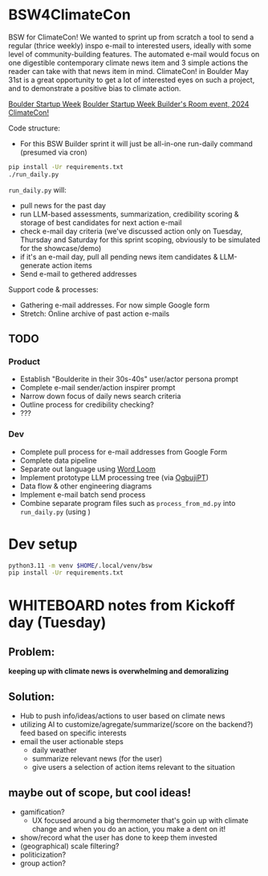 # BSW4ClimateCon

BSW for ClimateCon! We wanted to sprint up from scratch a tool to send a regular (thrice weekly) inspo e-mail to interested users, ideally with some level of community-building features. The automated e-mail would focus on one digestible contemporary climate news item and 3 simple actions the reader can take with that news item in mind. ClimateCon! in Boulder May 31st is a great opportunity to get a lot of interested eyes on such a project, and to demonstrate a positive bias to climate action.

[Boulder Startup Week](https://boulderstartupweek.com/)
[Boulder Startup Week Builder's Room event, 2024](https://boulderstartupweek2024.sched.com/event/1cEl1/builders-room-kickoff)
[ClimateCon!](https://climatecon.world/)


Code structure:

* For this BSW Builder sprint it will just be all-in-one run-daily command (presumed via cron)

```sh
pip install -Ur requirements.txt
./run_daily.py
```

`run_daily.py` will:

* pull news for the past day
* run LLM-based assessments, summarization, credibility scoring & storage of best candidates for next action e-mail
* check e-mail day criteria (we've discussed action only on Tuesday, Thursday and Saturday for this sprint scoping, obviously to be simulated for the showcase/demo)
* if it's an e-mail day, pull all pending news item candidates & LLM-generate action items
* Send e-mail to gethered addresses

Support code & processes:

* Gathering e-mail addresses. For now simple Google form
* Stretch: Online archive of past action e-mails


## TODO

### Product

* Establish "Boulderite in their 30s-40s" user/actor persona prompt
* Complete e-mail sender/action inspirer prompt
* Narrow down focus of daily news search criteria
* Outline process for credibility checking?
* ???

### Dev

* Complete pull process for e-mail addresses from Google Form
* Complete data pipeline
* Separate out language using [Word Loom](https://github.com/OoriData/OgbujiPT/wiki/Word-Loom:-A-format-for-managing-language-for-AI-LLMs-(including-prompts))
* Implement prototype LLM processing tree (via [OgbujiPT](https://github.com/OoriData/OgbujiPT))
* Data flow & other engineering diagrams
* Implement e-mail batch send process
* Combine separate program files such as `process_from_md.py` into `run_daily.py` (using )

# Dev setup

```sh
python3.11 -m venv $HOME/.local/venv/bsw
pip install -Ur requirements.txt 

```

# WHITEBOARD notes from Kickoff day (Tuesday)

## Problem:
**keeping up with climate news is overwhelming and demoralizing**

## Solution:
- Hub to push info/ideas/actions to user based on climate news
- utilizing AI to customize/agregate/summarize(/score on the backend?) feed based on specific interests
- email the user actionable steps
  - daily weather
  - summarize relevant news (for the user)
  - give users a selection of action items relevant to the situation

## maybe out of scope, but cool ideas!
- gamification?
  - UX focused around a big thermometer that's goin up with climate change and when you do an action, you make a dent on it!
- show/record what the user has done to keep them invested
- (geographical) scale filtering?
- politicization?
- group action?